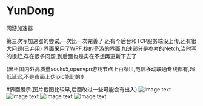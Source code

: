 # YunDong
网游加速器

第三次写加速器的尝试,一次比一次完善了,还有个后台和TCP服务端没上传,还有很大问题(已弃用)
界面采用了WPF,抄的奇游的界面,加速部分是参考的Netch,当时写的很赶,存在很多问题,到后面也是实在不想再更新下去了

(出租国内外高质量socks5,openvpn游戏节点上百条!!!,电信移动联通专线都有,超低延迟,不是市面上伪iplc能比的!)

#界面展示(图片截图比较早,后面改过一些可能会有出入)
![Image text](https://z3.ax1x.com/2021/08/08/flpob6.png)
![Image text](https://z3.ax1x.com/2021/08/08/flphvR.png)
![Image text](https://z3.ax1x.com/2021/08/08/flp5K1.png)
![Image text](https://z3.ax1x.com/2021/08/08/flpIDx.png)
